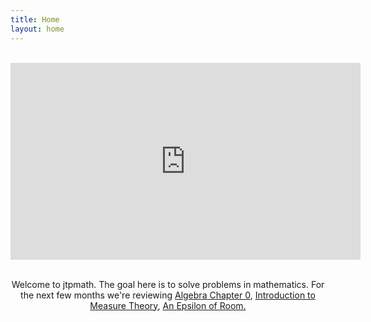 ```yaml
---
title: Home
layout: home
---
```

 <div class="box"><center><br>
<iframe width="560" height="315" src="https://www.youtube.com/embed/-BRgID-3JsM?si=NS9ENT4uy4nOJayE" title="YouTube video player" frameborder="0" allow="accelerometer; autoplay; clipboard-write; encrypted-media; gyroscope; picture-in-picture; web-share" referrerpolicy="strict-origin-when-cross-origin" allowfullscreen></iframe><br><br>

Welcome to jtpmath. The goal here is to solve problems in mathematics. For the next few months we're reviewing <a href=" ">Algebra Chapter 0</a>, <a href="">Introduction to Measure Theory</a>, <a href="">An Epsilon of Room.</a>
        </center>


